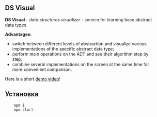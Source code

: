 ## DS Visual

**DS Visual** - *data structures visualizer* - service for learning base abstract data types.

**Advantages:**
- switch between different levels of abstraction and visualize various implementations of the specific abstract data type;
- perform main operations on the ADT and see their algorithm step by step;
- combine several implementations on the screen at the same time for more convenient comparison.

Here is a short [demo video](https://github.com/sandragg/ds-visual/blob/master/ds-visual.mov)!

## Установка 
```
    npm i
    npm start
```
